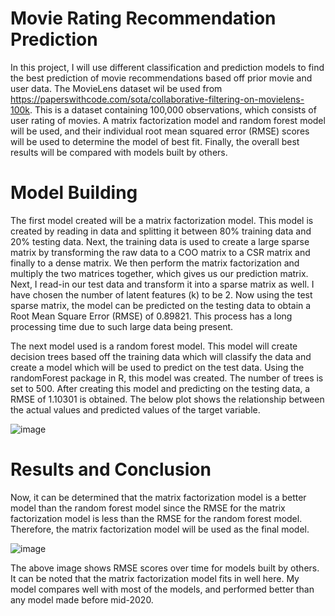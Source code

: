 # Movie Rating Recommendation Prediction

In this project, I will use different classification and prediction models to find the best prediction of movie
recommendations based off prior movie and user data. The MovieLens dataset wil be used from https://paperswithcode.com/sota/collaborative-filtering-on-movielens-100k. This is a dataset containing 100,000 observations,
which consists of user rating of movies. A matrix factorization
model and random forest model will be used, and their individual
root mean squared error (RMSE) scores will be used to determine
the model of best fit. Finally, the overall best results will be
compared with models built by others.

# Model Building
The first model created will be a matrix factorization
model. This model is created by reading in data and splitting it between 80% training data and 20% testing data. Next, the training data is used to create a large sparse matrix by transforming the raw data to a
COO matrix to a CSR matrix and finally to a dense matrix. We
then perform the matrix factorization and multiply the two
matrices together, which gives us our prediction matrix. Next,
I read-in our test data and transform it into a sparse matrix as
well. I have chosen the number of latent features (k) to be 2.
Now using the test sparse matrix, the model can be predicted on the testing data to
obtain a Root Mean Square Error (RMSE) of 0.89821. This process has a long processing
time due to such large data being present.

The next model used is a random forest model. This
model will create decision trees based off the training data
which will classify the data and create a model which will be used to
predict on the test data. Using the randomForest package in R,
this model was created. The number of trees is set to 500. After creating this model and
predicting on the testing data, a RMSE of 1.10301 is obtained.
The below plot shows the relationship between the actual values
and predicted values of the target variable.

![image](https://user-images.githubusercontent.com/50085554/236968702-a8bd272c-b1c8-41ea-8ccb-66c89fccb898.png)

# Results and Conclusion

Now, it can be determined that the matrix factorization model is a
better model than the random forest model since the RMSE for
the matrix factorization model is less than the RMSE for the
random forest model. Therefore, the matrix factorization model will be used as the final model. 

![image](https://user-images.githubusercontent.com/50085554/236968973-5fda4269-bd69-4040-82e9-f7eef71aa9cf.png)

The above image shows RMSE scores over time for models
built by others. It can be noted that the matrix factorization model fits
in well here. My model compares well with most of the models, and performed better than any
model made before mid-2020.

